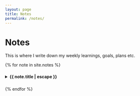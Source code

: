 ```yaml
---
layout: page
title: Notes
permalink: /notes/
---
```


# Notes
This is where I write down my weekly learnings, goals, plans etc.

{% for note in site.notes %}
<details class="note-item">
  <summary>{{ note.title | escape }}</summary>
  <p class="note-date">Last updated: {{ note.last_modified_at | date: "%B %-d, %Y" }}</p>
  {% if site.show_excerpts %} 
    {{ note.excerpt }} 
  {% else %}
    {{ note.content }}
  {% endif %}
</details>
{% endfor %}

<style>
  .note-item {
    margin-bottom: 1rem;
  }
  .note-date {
    font-size: 0.8rem;
    color: #666;
  }
  details summary {
    cursor: pointer;
    font-weight: bold;
    padding: 0.5rem 0;
  }
  details summary:hover {
    color: #0366d6;
  }
</style>
